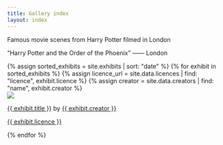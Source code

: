```yaml
---
title: Gallery index
layout: index
---
```

<p>Famous movie scenes from Harry Potter filmed in London </p>
<p>“Harry Potter and the Order of the Phoenix” —— London</p>
<div id = "gallery">
  {% assign sorted_exhibits = site.exhibits | sort: "date" %}
  {% for exhibit in sorted_exhibits %}
    {% assign licence_url = site.data.licences | find: "licence", exhibit.licence %}
    {% assign creator = site.data.creators | find: "name", exhibit.creator %}
    <div class = "grid_cell">
      <a href = "{{ exhibit.url | relative_url }}"><img src="{{ exhibit.image-url }}" class="gallery_thumb"></a>
      <p class = "caption"><a href = "{{ exhibit.url | relative_url }}">{{ exhibit.title }}</a> by <a href = "{{ creator.homepage }}">{{ exhibit.creator }}</a></p>
      <p><a href="{{ licence_url.url }}">{{ exhibit.licence }}</a></p>
    </div>
  {% endfor %}
  
</div>
